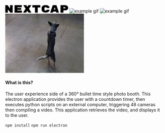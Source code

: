 <img src="images/nextcap.svg" alt="logo" width="200">
<img src="images/example1.gif" alt="example gif" width="250">
<img src="images/example2.gif" alt="example gif" width="250">
<img src="images/example3.gif" alt="example gif" width="250">

#### What is this?
The user experience side of a 360° bullet time style photo booth. This electron application provides the user with a countdown timer, then executes python scripts on an external computer, triggering 48 cameras then compiling a video. This application retrieves the video, and displays it to the user.

``` npm install ```
``` npm run electron ```
